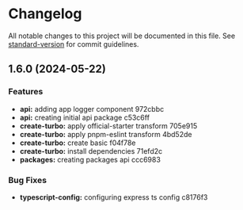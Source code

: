 # Changelog

All notable changes to this project will be documented in this file. See [standard-version](https://github.com/conventional-changelog/standard-version) for commit guidelines.

## 1.6.0 (2024-05-22)


### Features

* **api:** adding app logger component 972cbbc
* **api:** creating initial api package c53c6ff
* **create-turbo:** apply official-starter transform 705e915
* **create-turbo:** apply pnpm-eslint transform 4bd52de
* **create-turbo:** create basic f04f78e
* **create-turbo:** install dependencies 71efd2c
* **packages:** creating packages api ccc6983


### Bug Fixes

* **typescript-config:** configuring express ts config c8176f3
